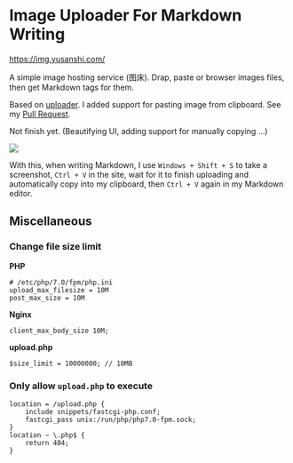 # Image Uploader For Markdown Writing

https://img.yusanshi.com/

A simple image hosting service (图床). Drap, paste or browser images files, then get Markdown tags for them.

Based on [uploader](https://github.com/danielm/uploader). I added support for pasting image from clipboard. See my [Pull Request](https://github.com/danielm/uploader/pull/107).

Not finish yet. (Beautifying UI, adding support for manually copying ...)

![](https://img.yusanshi.com/upload/20191116222555855402.png)

With this, when writing Markdown, I use `Windows + Shift + S` to take a screenshot, `Ctrl + V` in the site, wait for it to finish uploading and automatically copy into my clipboard, then `Ctrl + V` again in my Markdown editor.

## Miscellaneous

### Change file size limit

**PHP**

```
# /etc/php/7.0/fpm/php.ini
upload_max_filesize = 10M
post_max_size = 10M
```

**Nginx**

```
client_max_body_size 10M;
```

**upload.php**

```
$size_limit = 10000000; // 10MB
```

### Only allow `upload.php` to execute

```
location = /upload.php {
    include snippets/fastcgi-php.conf;
    fastcgi_pass unix:/run/php/php7.0-fpm.sock;
}
location ~ \.php$ {
    return 404;
}
```